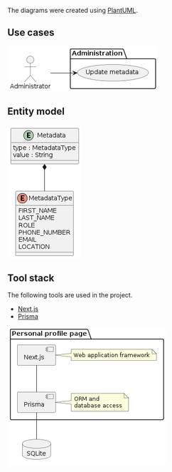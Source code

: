The diagrams were created using [PlantUML](https://plantuml.com/).

## Use cases

![Use cases](/docs/uml/out/use-cases.png "Use cases")

## Entity model

![Entity model](/docs/uml/out/entities.png "Entity model")

## Tool stack

The following tools are used in the project.

- [Next.js](https://nextjs.org/)
- [Prisma](https://www.prisma.io/)

![Tool stack](/docs/uml/out/tool-stack.png "Tool stack")
